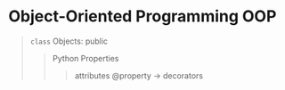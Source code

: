 # Object-Oriented Programming OOP

> `class` Objects: public
>
>
>
>> Python Properties
>>> attributes @property -> decorators
>